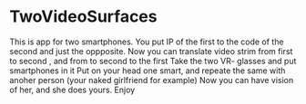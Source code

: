 # TwoVideoSurfaces
This is app for two smartphones. You put IP of the first to the code of the second and just the oppposite.
Now you can translate video strim from first to second , and from to second to the first
Take the two VR- glasses and put smartphones in it
Put on your head one smart, and repeate the same with anoher person (your naked girlfriend for example)
Now you can have vision of her, and she does yours.
Enjoy
